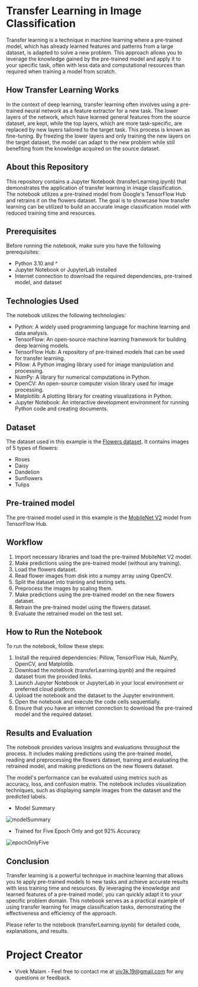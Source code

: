 # Transfer Learning in Image Classification

Transfer learning is a technique in machine learning where a pre-trained model, which has already learned features and patterns from a large dataset, is adapted to solve a new problem. This approach allows you to leverage the knowledge gained by the pre-trained model and apply it to your specific task, often with less data and computational resources than required when training a model from scratch.

## How Transfer Learning Works

In the context of deep learning, transfer learning often involves using a pre-trained neural network as a feature extractor for a new task. The lower layers of the network, which have learned general features from the source dataset, are kept, while the top layers, which are more task-specific, are replaced by new layers tailored to the target task. This process is known as fine-tuning. By freezing the lower layers and only training the new layers on the target dataset, the model can adapt to the new problem while still benefiting from the knowledge acquired on the source dataset.

## About this Repository

This repository contains a Jupyter Notebook (transferLearning.ipynb) that demonstrates the application of transfer learning in image classification. The notebook utilizes a pre-trained model from Google's TensorFlow Hub and retrains it on the flowers dataset. The goal is to showcase how transfer learning can be utilized to build an accurate image classification model with reduced training time and resources.

## Prerequisites

Before running the notebook, make sure you have the following prerequisites:

- Python 3.10 and ^
- Jupyter Notebook or JupyterLab installed
- Internet connection to download the required dependencies, pre-trained model, and dataset

## Technologies Used

The notebook utilizes the following technologies:

- Python: A widely used programming language for machine learning and data analysis.
- TensorFlow: An open-source machine learning framework for building deep learning models.
- TensorFlow Hub: A repository of pre-trained models that can be used for transfer learning.
- Pillow: A Python imaging library used for image manipulation and processing.
- NumPy: A library for numerical computations in Python.
- OpenCV: An open-source computer vision library used for image processing.
- Matplotlib: A plotting library for creating visualizations in Python.
- Jupyter Notebook: An interactive development environment for running Python code and creating documents.

## Dataset

The dataset used in this example is the [Flowers dataset](https://storage.googleapis.com/download.tensorflow.org/example_images/flower_photos.tgz). It contains images of 5 types of flowers:

- Roses
- Daisy
- Dandelion
- Sunflowers
- Tulips

## Pre-trained model

The pre-trained model used in this example is the [MobileNet V2](https://tfhub.dev/google/tf2-preview/mobilenet_v2/classification/4) model from TensorFlow Hub.

## Workflow

1. Import necessary libraries and load the pre-trained MobileNet V2 model.
2. Make predictions using the pre-trained model (without any training).
3. Load the flowers dataset.
4. Read flower images from disk into a numpy array using OpenCV.
5. Split the dataset into training and testing sets.
6. Preprocess the images by scaling them.
7. Make predictions using the pre-trained model on the new flowers dataset.
8. Retrain the pre-trained model using the flowers dataset.
9. Evaluate the retrained model on the test set.

## How to Run the Notebook

To run the notebook, follow these steps:

1. Install the required dependencies: Pillow, TensorFlow Hub, NumPy, OpenCV, and Matplotlib.
2. Download the notebook (transferLearning.ipynb) and the required dataset from the provided links.
3. Launch Jupyter Notebook or JupyterLab in your local environment or preferred cloud platform.
4. Upload the notebook and the dataset to the Jupyter environment.
5. Open the notebook and execute the code cells sequentially.
6. Ensure that you have an internet connection to download the pre-trained model and the required dataset.

## Results and Evaluation

The notebook provides various insights and evaluations throughout the process. It includes making predictions using the pre-trained model, reading and preprocessing the flowers dataset, training and evaluating the retrained model, and making predictions on the new flowers dataset.

The model's performance can be evaluated using metrics such as accuracy, loss, and confusion matrix. The notebook includes visualization techniques, such as displaying sample images from the dataset and the predicted labels.

- Model Summary

![modelSummary](https://github.com/viv3k19/transferLearning-using-Python-CNN/assets/82309435/40ea0e4e-b943-484c-939e-3c0342756611)

- Trained for Five Epoch Only and got 92% Accuracy

![epochOnlyFive](https://github.com/viv3k19/transferLearning-using-Python-CNN/assets/82309435/16ff54fe-419a-4316-9704-685c802b81f6)


## Conclusion

Transfer learning is a powerful technique in machine learning that allows you to apply pre-trained models to new tasks and achieve accurate results with less training time and resources. By leveraging the knowledge and learned features of a pre-trained model, you can quickly adapt it to your specific problem domain. This notebook serves as a practical example of using transfer learning for image classification tasks, demonstrating the effectiveness and efficiency of the approach.

Please refer to the notebook (transferLearning.ipynb) for detailed code, explanations, and results.

# Project Creator
* Vivek Malam - Feel free to contact me at viv3k.19@gmail.com for any questions or feedback.


